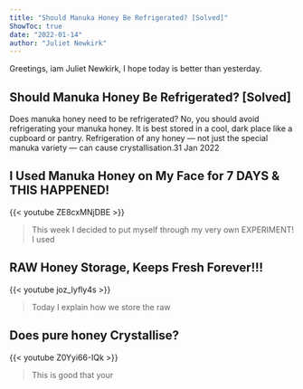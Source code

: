 ```yaml
---
title: "Should Manuka Honey Be Refrigerated? [Solved]"
ShowToc: true 
date: "2022-01-14"
author: "Juliet Newkirk" 
---
```


Greetings, iam Juliet Newkirk, I hope today is better than yesterday.
## Should Manuka Honey Be Refrigerated? [Solved]
Does manuka honey need to be refrigerated? No, you should avoid refrigerating your manuka honey. It is best stored in a cool, dark place like a cupboard or pantry. Refrigeration of any honey — not just the special manuka variety — can cause crystallisation.31 Jan 2022

## I Used Manuka Honey on My Face for 7 DAYS & THIS HAPPENED!
{{< youtube ZE8cxMNjDBE >}}
>This week I decided to put myself through my very own EXPERIMENT! I used 

## RAW Honey Storage, Keeps Fresh Forever!!!
{{< youtube joz_lyfly4s >}}
>Today I explain how we store the raw 

## Does pure honey Crystallise?
{{< youtube Z0Yyi66-IQk >}}
>This is good that your 


